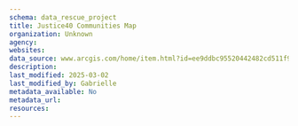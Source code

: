 ```yaml
---
schema: data_rescue_project 
title: Justice40 Communities Map
organization: Unknown
agency: 
websites: 
data_source: www.arcgis.com/home/item.html?id=ee9ddbc95520442482cd511f9170663a
description: 
last_modified: 2025-03-02
last_modified_by: Gabrielle
metadata_available: No
metadata_url: 
resources:
---
```

